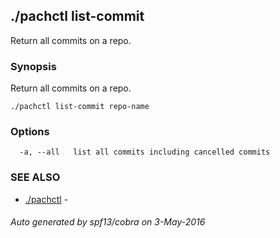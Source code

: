## ./pachctl list-commit

Return all commits on a repo.

### Synopsis


Return all commits on a repo.

```
./pachctl list-commit repo-name
```

### Options

```
  -a, --all   list all commits including cancelled commits
```

### SEE ALSO
* [./pachctl](./pachctl.md)	 - 

###### Auto generated by spf13/cobra on 3-May-2016
